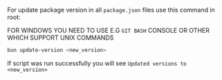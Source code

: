 For update package version in all `package.json` files use this command in root:

FOR WINDOWS YOU NEED TO USE E.G `GIT BASH` CONSOLE OR OTHER WHICH SUPPORT UNIX COMMANDS

```bash
bun update-version <new_version>
```

If script was run successfully you will see `Updated versions to <new_version>`

